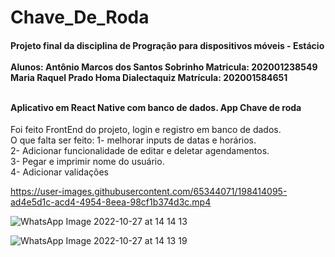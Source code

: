 # Chave_De_Roda

<h4>
Projeto final da disciplina de Progração para dispositivos móveis - Estácio 
        <br/><br/>
Alunos: Antônio Marcos dos Santos Sobrinho Matricula: 202001238549 <br/>
        Maria Raquel Prado Homa Dialectaquiz Matrícula: 202001584651<br/><br/>
        

Aplicativo em React Native com banco de dados.
App Chave de roda
</h4>
Foi feito FrontEnd do projeto, login e registro em banco de dados.<br/>
O que falta ser feito: 
1- melhorar inputs de datas e horários.<br/>
2- Adicionar funcionalidade de editar e deletar agendamentos.<br/>
3- Pegar e imprimir nome do usuário.<br/>
4- Adicionar validações<br/>



https://user-images.githubusercontent.com/65344071/198414095-ad4e5d1c-acd4-4954-8eea-98cf1b374d3c.mp4

![WhatsApp Image 2022-10-27 at 14 14 13](https://user-images.githubusercontent.com/65344071/198414120-93473787-f03c-46f0-8925-8b8fade3168a.jpeg)

![WhatsApp Image 2022-10-27 at 14 13 19](https://user-images.githubusercontent.com/65344071/198414130-04cc69e5-6a6c-452f-8182-f824670024ae.jpeg)
